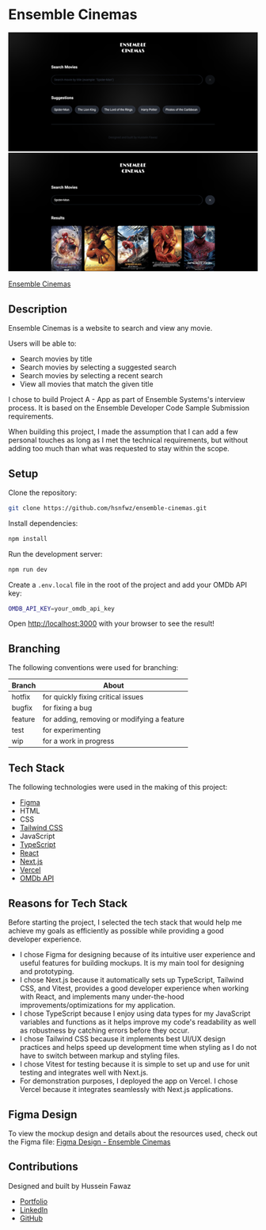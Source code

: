 # Ensemble Cinemas

![Ensemble Cinemas](public/images/ensemble-cinemas-preview-1.png)
![Ensemble Cinemas](public/images/ensemble-cinemas-preview-2.png)

[Ensemble Cinemas](https://ensemble-cinemas.vercel.app/)

## Description
Ensemble Cinemas is a website to search and view any movie.

Users will be able to:
- Search movies by title
- Search movies by selecting a suggested search
- Search movies by selecting a recent search
- View all movies that match the given title

I chose to build Project A - App as part of Ensemble Systems's interview process. It is based on the Ensemble Developer Code Sample Submission requirements.

When building this project, I made the assumption that I can add a few personal touches as long as I met the technical requirements, but without adding too much than what was requested to stay within the scope.

## Setup

Clone the repository:
```bash
git clone https://github.com/hsnfwz/ensemble-cinemas.git
```

Install dependencies:
```bash
npm install
```

Run the development server:

```bash
npm run dev
```

Create a ```.env.local``` file in the root of the project and add your OMDb API key:
```bash
OMDB_API_KEY=your_omdb_api_key
```

Open [http://localhost:3000](http://localhost:3000) with your browser to see the result!

## Branching

The following conventions were used for branching:

Branch | About
| --- | --- |
| hotfix | for quickly fixing critical issues |
| bugfix | for fixing a bug |
| feature | for adding, removing or modifying a feature |
| test | for experimenting |
| wip | for a work in progress |

## Tech Stack
The following technologies were used in the making of this project:
- [Figma](https://www.figma.com/)
- HTML
- CSS
- [Tailwind CSS](https://tailwindcss.com/)
- JavaScript
- [TypeScript](https://www.typescriptlang.org/)
- [React](https://react.dev/)
- [Next.js](https://nextjs.org/)
- [Vercel](https://vercel.com/home)
- [OMDb API](https://www.omdbapi.com/)

## Reasons for Tech Stack

Before starting the project, I selected the tech stack that would help me achieve my goals as efficiently as possible while providing a good developer experience.

- I chose Figma for designing because of its intuitive user experience and useful features for building mockups. It is my main tool for designing and prototyping.
- I chose Next.js because it automatically sets up TypeScript, Tailwind CSS, and Vitest, provides a good developer experience when working with React, and implements many under-the-hood improvements/optimizations for my application.
- I chose TypeScript because I enjoy using data types for my JavaScript variables and functions as it helps improve my code's readability as well as robustness by catching errors before they occur.
- I chose Tailwind CSS because it implements best UI/UX design practices and helps speed up development time when styling as I do not have to switch between markup and styling files.
- I chose Vitest for testing because it is simple to set up and use for unit testing and integrates well with Next.js.
- For demonstration purposes, I deployed the app on Vercel. I chose Vercel because it integrates seamlessly with Next.js applications.

## Figma Design
To view the mockup design and details about the resources used, check out the Figma file: [Figma Design - Ensemble Cinemas](https://www.figma.com/design/stO1byZvST3tHGpiBIXwTc/Ensemble-Cinemas?node-id=0-1&t=ujfRhVpYRxY711XS-1)

## Contributions
Designed and built by Hussein Fawaz
- [Portfolio](https://www.husseinfawaz.ca)
- [LinkedIn](https://www.linkedin.com/in/hsnfwz)
- [GitHub](https://www.github.com/hsnfwz)